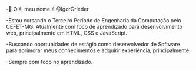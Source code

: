 -👋 Olá, meu nome é @IgorGrieder

-Estou cursando o Terceiro Período de Engenharia da Computação pelo CEFET-MG.
Atualmente com foco de aprendizado para desenvolvimento web, principalmente em HTML, CSS e JavaScript.

-Buscando oportunidades de estágio como desenvolvedor de Software para aprimorar meus conhecimentos e adquirir experiência, principalmente.

-Sempre com foco no aprendizado.

<!---
IgorGrieder/IgorGrieder is a ✨ special ✨ repository because its `README.md` (this file) appears on your GitHub profile.
You can click the Preview link to take a look at your changes.
--->
